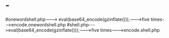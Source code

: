 # -
#onewordshell.php---> eval(base64_encode(gzinflate()));--->five times--->encode.onewordshell.php
#shell.php--->eval(base64_encode(gzinflate()));--->five times--->encode.shell.php
